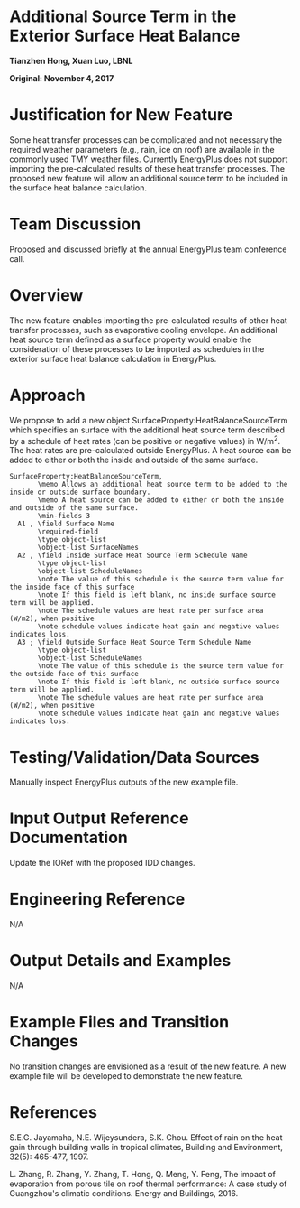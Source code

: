 Additional Source Term in the Exterior Surface Heat Balance
================
**Tianzhen Hong, Xuan Luo, LBNL**

**Original: November 4, 2017**

# Justification for New Feature 
Some heat transfer processes can be complicated and not necessary the required weather parameters (e.g., rain, ice on roof) are available in the commonly used TMY weather files. Currently EnergyPlus does not support importing the pre-calculated results of these heat transfer processes. The proposed new feature will allow an additional source term to be included in the surface heat balance calculation.

# Team Discussion

Proposed and discussed briefly at the annual EnergyPlus team conference call.

# Overview 

The new feature enables importing the pre-calculated results of other heat transfer processes, such as evaporative cooling envelope. An additional heat source term defined as a surface property would enable the consideration of these processes to be imported as schedules in the exterior surface heat balance calculation in EnergyPlus.

# Approach

We propose to add a new object SurfaceProperty:HeatBalanceSourceTerm which specifies an surface with the additional heat source term described by a schedule of heat rates (can be positive or negative values) in W/m<sup>2</sup>. The heat rates are pre-calculated outside EnergyPlus. A heat source can be added to either or both the inside and outside of the same surface. 
	
	SurfaceProperty:HeatBalanceSourceTerm,
		   \memo Allows an additional heat source term to be added to the inside or outside surface boundary.
		   \memo A heat source can be added	to either or both the inside and outside of the same surface.   
		   \min-fields 3
	  A1 , \field Surface Name
		   \required-field
		   \type object-list
		   \object-list SurfaceNames
	  A2 , \field Inside Surface Heat Source Term Schedule Name
		   \type object-list
		   \object-list ScheduleNames
		   \note The value of this schedule is the source term value for the inside face of this surface
		   \note If this field is left blank, no inside surface source term will be applied.
		   \note The schedule values are heat rate per surface area (W/m2), when positive
		   \note schedule values indicate heat gain and negative values indicates loss.
	  A3 ; \field Outside Surface Heat Source Term Schedule Name
		   \type object-list
		   \object-list ScheduleNames
		   \note The value of this schedule is the source term value for the outside face of this surface
		   \note If this field is left blank, no outside surface source term will be applied.
		   \note The schedule values are heat rate per surface area (W/m2), when positive
		   \note schedule values indicate heat gain and negative values indicates loss.


# Testing/Validation/Data Sources

Manually inspect EnergyPlus outputs of the new example file. 

# Input Output Reference Documentation

Update the IORef with the proposed IDD changes.

# Engineering Reference

N/A

# Output Details and Examples

N/A

# Example Files and Transition Changes

No transition changes are envisioned as a result of the new feature. A new example file will be developed to demonstrate the new feature.

# References

S.E.G. Jayamaha, N.E. Wijeysundera, S.K. Chou. Effect of rain on the heat gain through building walls in tropical climates, Building and Environment, 32(5): 465-477, 1997.

L. Zhang, R. Zhang, Y. Zhang, T. Hong, Q. Meng, Y. Feng, The impact of evaporation from porous tile on roof thermal performance: A case study of Guangzhou's climatic conditions. Energy and Buildings, 2016.


